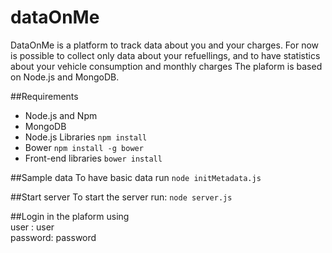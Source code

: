 # dataOnMe
DataOnMe is a platform to track data about you and your charges.
For now is possible to collect only data about your refuellings,
and to have statistics about your vehicle consumption and monthly charges
The plaform is based on Node.js and MongoDB.

##Requirements
* Node.js and Npm 
* MongoDB 
* Node.js Libraries  ```npm install ```
* Bower  ``` npm install -g bower ```
* Front-end libraries ```bower install```

##Sample data
To have basic data run
```node initMetadata.js ```

##Start server
To start the server run:
```node server.js ```

##Login in the plaform using  
user    : user  
password: password
